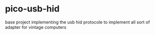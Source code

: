 # pico-usb-hid
base project implementing the usb hid protocole to implement all sort of adapter for vintage computers
